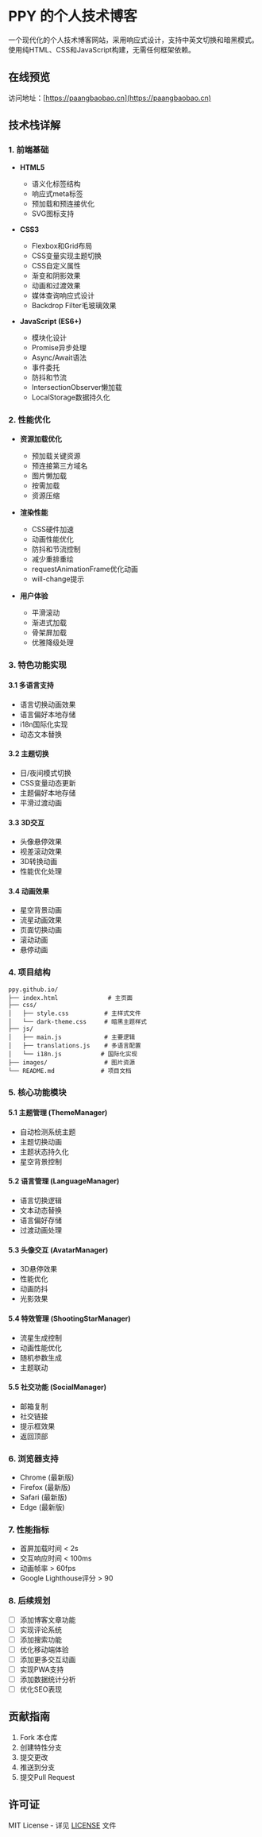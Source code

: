 # PPY 的个人技术博客

一个现代化的个人技术博客网站，采用响应式设计，支持中英文切换和暗黑模式。使用纯HTML、CSS和JavaScript构建，无需任何框架依赖。

## 在线预览

访问地址：[https://paangbaobao.cn](https://paangbaobao.cn)

## 技术栈详解

### 1. 前端基础
- **HTML5**
  - 语义化标签结构
  - 响应式meta标签
  - 预加载和预连接优化
  - SVG图标支持

- **CSS3**
  - Flexbox和Grid布局
  - CSS变量实现主题切换
  - CSS自定义属性
  - 渐变和阴影效果
  - 动画和过渡效果
  - 媒体查询响应式设计
  - Backdrop Filter毛玻璃效果

- **JavaScript (ES6+)**
  - 模块化设计
  - Promise异步处理
  - Async/Await语法
  - 事件委托
  - 防抖和节流
  - IntersectionObserver懒加载
  - LocalStorage数据持久化

### 2. 性能优化
- **资源加载优化**
  - 预加载关键资源
  - 预连接第三方域名
  - 图片懒加载
  - 按需加载
  - 资源压缩

- **渲染性能**
  - CSS硬件加速
  - 动画性能优化
  - 防抖和节流控制
  - 减少重排重绘
  - requestAnimationFrame优化动画
  - will-change提示

- **用户体验**
  - 平滑滚动
  - 渐进式加载
  - 骨架屏加载
  - 优雅降级处理

### 3. 特色功能实现

#### 3.1 多语言支持
- 语言切换动画效果
- 语言偏好本地存储
- i18n国际化实现
- 动态文本替换

#### 3.2 主题切换
- 日/夜间模式切换
- CSS变量动态更新
- 主题偏好本地存储
- 平滑过渡动画

#### 3.3 3D交互
- 头像悬停效果
- 视差滚动效果
- 3D转换动画
- 性能优化处理

#### 3.4 动画效果
- 星空背景动画
- 流星动画效果
- 页面切换动画
- 滚动动画
- 悬停动画

### 4. 项目结构
```
ppy.github.io/
├── index.html              # 主页面
├── css/
│   ├── style.css          # 主样式文件
│   └── dark-theme.css     # 暗黑主题样式
├── js/
│   ├── main.js            # 主要逻辑
│   ├── translations.js    # 多语言配置
│   └── i18n.js           # 国际化实现
├── images/                # 图片资源
└── README.md             # 项目文档
```

### 5. 核心功能模块

#### 5.1 主题管理 (ThemeManager)
- 自动检测系统主题
- 主题切换动画
- 主题状态持久化
- 星空背景控制

#### 5.2 语言管理 (LanguageManager)
- 语言切换逻辑
- 文本动态替换
- 语言偏好存储
- 过渡动画处理

#### 5.3 头像交互 (AvatarManager)
- 3D悬停效果
- 性能优化
- 动画防抖
- 光影效果

#### 5.4 特效管理 (ShootingStarManager)
- 流星生成控制
- 动画性能优化
- 随机参数生成
- 主题联动

#### 5.5 社交功能 (SocialManager)
- 邮箱复制
- 社交链接
- 提示框效果
- 返回顶部

### 6. 浏览器支持
- Chrome (最新版)
- Firefox (最新版)
- Safari (最新版)
- Edge (最新版)

### 7. 性能指标
- 首屏加载时间 < 2s
- 交互响应时间 < 100ms
- 动画帧率 > 60fps
- Google Lighthouse评分 > 90

### 8. 后续规划
- [ ] 添加博客文章功能
- [ ] 实现评论系统
- [ ] 添加搜索功能
- [ ] 优化移动端体验
- [ ] 添加更多交互动画
- [ ] 实现PWA支持
- [ ] 添加数据统计分析
- [ ] 优化SEO表现

## 贡献指南

1. Fork 本仓库
2. 创建特性分支
3. 提交更改
4. 推送到分支
5. 提交Pull Request

## 许可证

MIT License - 详见 [LICENSE](LICENSE) 文件

